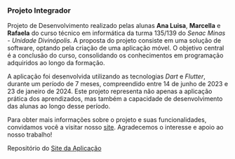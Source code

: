 ### Projeto Integrador 

Projeto de Desenvolvimento realizado pelas alunas **Ana Luisa**, **Marcella** e **Rafaela** do curso técnico em informática da turma 135/139 do *Senac Minas - Unidade Divinópolis*. A proposta do projeto consiste em uma solução de software, optando pela criação de uma aplicação móvel. O objetivo central é a conclusão do curso, consolidando os conhecimentos em programação adquiridos ao longo da formação.

A aplicação foi desenvolvida utilizando as tecnologias *Dart* e *Flutter*, durante um período de 7 meses, compreendido entre 14 de junho de 2023 e 23 de janeiro de 2024. Este projeto representa não apenas a aplicação prática dos aprendizados, mas também a capacidade de desenvolvimento das alunas ao longo desse período.

Para obter mais informações sobre o projeto e suas funcionalidades, convidamos você a visitar nosso [site](rotina-zenial.vercel.app). Agradecemos o interesse e apoio ao nosso trabalho!

Repositório do [Site da Aplicação](https://github.com/rafa-simoes22/rotina_zenial_website)